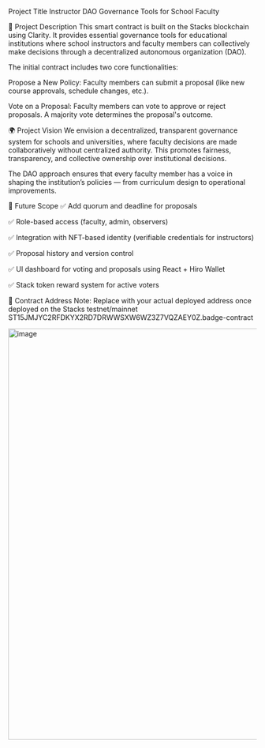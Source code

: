  Project Title
Instructor DAO Governance Tools for School Faculty

📝 Project Description
This smart contract is built on the Stacks blockchain using Clarity. It provides essential governance tools for educational institutions where school instructors and faculty members can collectively make decisions through a decentralized autonomous organization (DAO).

The initial contract includes two core functionalities:

Propose a New Policy: Faculty members can submit a proposal (like new course approvals, schedule changes, etc.).

Vote on a Proposal: Faculty members can vote to approve or reject proposals. A majority vote determines the proposal's outcome.

🌍 Project Vision
We envision a decentralized, transparent governance system for schools and universities, where faculty decisions are made collaboratively without centralized authority. This promotes fairness, transparency, and collective ownership over institutional decisions.

The DAO approach ensures that every faculty member has a voice in shaping the institution’s policies — from curriculum design to operational improvements.

🚀 Future Scope
✅ Add quorum and deadline for proposals

✅ Role-based access (faculty, admin, observers)

✅ Integration with NFT-based identity (verifiable credentials for instructors)

✅ Proposal history and version control

✅ UI dashboard for voting and proposals using React + Hiro Wallet

✅ Stack token reward system for active voters

📜 Contract Address
Note: Replace with your actual deployed address once deployed on the Stacks testnet/mainnet
ST15JMJYC2RFDKYX2RD7DRWWSXW6WZ3Z7VQZAEY0Z.badge-contract

<img width="1884" height="833" alt="image" src="https://github.com/user-attachments/assets/755e1b81-37ac-4c07-8b8e-cccd339c8a3e" />
